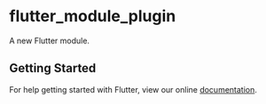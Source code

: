 # flutter_module_plugin

A new Flutter module.

## Getting Started

For help getting started with Flutter, view our online
[documentation](https://flutter.dev/).
